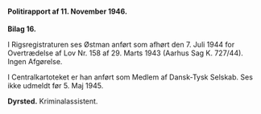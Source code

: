 #### Politirapport af 11. November 1946.

**Bilag 16.**

I Rigsregistraturen ses Østman anført som afhørt den 7. Juli 1944 for Overtrædelse af Lov Nr. 158 af 29. Marts 1943 (Aarhus Sag K. 727/44). Ingen Afgørelse.

I Centralkartoteket er han anført som Medlem af Dansk-Tysk Selskab. Ses ikke udmeldt før 5. Maj 1945.

**Dyrsted.** Kriminalassistent.